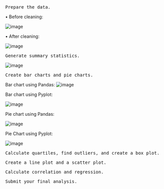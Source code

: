 <pre>Prepare the data.</pre>

• Before cleaning:

![image](https://github.com/CourtneyCole123/Pymaceuticals/assets/162069113/032cb6ed-b503-49b1-b849-9944be87be89)

• After cleaning:

![image](https://github.com/CourtneyCole123/Pymaceuticals/assets/162069113/958495d2-0b8a-4442-818e-b3d717cecd13)

<pre>Generate summary statistics.</pre>

![image](https://github.com/CourtneyCole123/Pymaceuticals/assets/162069113/e93786ee-4fe7-4673-8c1a-766bae828de7)

<pre>Create bar charts and pie charts.</pre>

Bar chart using Pandas:
![image](https://github.com/CourtneyCole123/Pymaceuticals/assets/162069113/9df0d817-1ded-4acc-870e-620190f18194)

Bar chart using Pyplot:

![image](https://github.com/CourtneyCole123/Pymaceuticals/assets/162069113/8ad83c9f-3e0c-45af-aa85-1beccf85243a)

Pie chart using Pandas:

![image](https://github.com/CourtneyCole123/Pymaceuticals/assets/162069113/77c8aae4-9556-4545-b255-2349ffeb3e24)

Pie Chart using Pyplot:

![image](https://github.com/CourtneyCole123/Pymaceuticals/assets/162069113/37126b24-c0c4-4c89-9c55-b3be33aaa124)


<pre>Calculate quartiles, find outliers, and create a box plot.</pre>

<pre>Create a line plot and a scatter plot.</pre>

<pre>Calculate correlation and regression.</pre>

<pre>Submit your final analysis.</pre>
